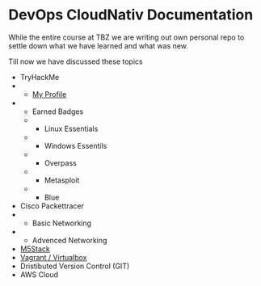 # DevOps CloudNativ Documentation

While the entire course at TBZ we are writing out own personal repo to settle down what we have learned and what was new.

Till now we have discussed these topics
-   TryHackMe
-   -   [My Profile](https://tryhackme.com/p/firedotwater)
-   -    Earned Badges
    -   -   Linux Essentials
    -   -   Windows Essentils
    -   -   Overpass
    -   -   Metasploit
    -   -   Blue
-   Cisco Packettracer
-   -   Basic Networking
-   -   Advenced Networking
-   [M5Stack](M5Stack/README.md)
-   [Vagrant / Virtualbox](vagrant-tasks/README.md)
-   Dristibuted Version Control (GIT)
-   AWS Cloud